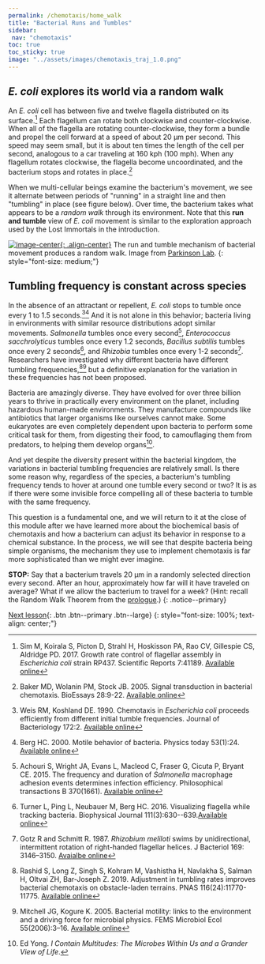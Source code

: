 ```yaml
---
permalink: /chemotaxis/home_walk
title: "Bacterial Runs and Tumbles"
sidebar:
 nav: "chemotaxis"
toc: true
toc_sticky: true
image: "../assets/images/chemotaxis_traj_1.0.png"
---
```


## *E. coli* explores its world via a random walk

An *E. coli* cell has between five and twelve flagella distributed on its surface.[^Sim2017] Each flagellum can rotate both clockwise and counter-clockwise. When all of the flagella are rotating counter-clockwise, they form a bundle and propel the cell forward at a speed of about 20 µm per second. This speed may seem small, but it is about ten times the length of the cell per second, analogous to a car traveling at 160 kph (100 mph). When any flagellum rotates clockwise, the flagella become uncoordinated, and the bacterium stops and rotates in place.[^Baker2005]

When we multi-cellular beings examine the bacterium's movement, we see it alternate between periods of "running" in a straight line and then "tumbling" in place (see figure below). Over time, the bacterium takes what appears to be a *random walk* through its environment. Note that this **run and tumble** view of *E. coli* movement is similar to the exploration approach used by the Lost Immortals in the introduction.

[![image-center](../assets/images/600px/chemotaxis_intro_runtumble.png){: .align-center}](../assets/images/chemotaxis_intro_runtumble.png)
The run and tumble mechanism of bacterial movement produces a random walk. Image from <a href="http://chemotaxis.biology.utah.edu/Parkinson_Lab/projects/ecolichemotaxis/ecolichemotaxis.html">Parkinson Lab</a>.
{: style="font-size: medium;"}


## Tumbling frequency is constant across species

In the absence of an attractant or repellent, *E. coli* stops to tumble once every 1 to 1.5 seconds.[^Weis1990][^Berg2000] And it is not alone in this behavior; bacteria living in environments with similar resource distributions adopt similar movements. *Salmonella* tumbles once every second[^Achouri2015], *Enterococcus sacchrolyticus* tumbles once every 1.2 seconds, *Bacillus subtilis* tumbles once every 2 seconds[^Turner2016], and *Rhizobia* tumbles once every 1-2 seconds[^Gotz1987]. Researchers have investigated why different bacteria have different tumbling frequencies,[^Rashid2019][^Mitchell2005] but a definitive explanation for the variation in these frequencies has not been proposed.

Bacteria are amazingly diverse. They have evolved for over three billion years to thrive in practically every environment on the planet, including hazardous human-made environments. They manufacture compounds like antibiotics that larger organisms like ourselves cannot make. Some eukaryotes are even completely dependent upon bacteria to perform some critical task for them, from digesting their food, to camouflaging them from predators, to helping them develop organs[^Yong2016].

And yet despite the diversity present within the bacterial kingdom, the variations in bacterial tumbling frequencies are relatively small. Is there some reason why, regardless of the species, a bacterium's tumbling frequency tends to hover at around one tumble every second or two? It is as if there were some invisible force compelling all of these bacteria to tumble with the same frequency.

This question is a fundamental one, and we will return to it at the close of this module after we have learned more about the biochemical basis of chemotaxis and how a bacterium can adjust its behavior in response to a chemical substance. In the process, we will see that despite bacteria being simple organisms, the mechanism they use to implement chemotaxis is far more sophisticated than we might ever imagine.

**STOP:** Say that a bacterium travels 20 µm in a randomly selected direction every second.  After an hour, approximately how far will it have traveled on average?  What if we allow the bacterium to travel for a week? (Hint: recall the Random Walk Theorem from the [prologue](../prologue/random-walk).)
{: .notice--primary}

[^Pierucci1978]: Pierucci O. 1978. Dimensions of *Escherichia coli* at various growth rates: Model of envelope growth. Journal of Bacteriology 135(2):559-574. [Available online](https://jb.asm.org/content/jb/135/2/559.full.pdf)

[^Sim2017]: Sim M, Koirala S, Picton D, Strahl H, Hoskisson PA, Rao CV, Gillespie CS, Aldridge PD. 2017. Growth rate control of flagellar assembly in *Escherichia coli* strain RP437. Scientific Reports 7:41189. [Available online](https://www.nature.com/articles/srep41189.)

[^Baker2005]: Baker MD, Wolanin PM, Stock JB. 2005. Signal transduction in bacterial chemotaxis. BioEssays 28:9-22. [Available online](https://pubmed.ncbi.nlm.nih.gov/16369945/)

[^Weis1990]: Weis RM, Koshland DE. 1990. Chemotaxis in *Escherichia coli* proceeds efficiently from different initial tumble frequencies. Journal of Bacteriology 172:2. [Available online](https://jb.asm.org/content/jb/172/2/1099.full.pdf)

[^Berg2000]: Berg HC. 2000. Motile behavior of bacteria. Physics today 53(1):24. [Available online](https://physicstoday.scitation.org/doi/pdf/10.1063/1.882934)

[^Achouri2015]: Achouri S, Wright JA, Evans L, Macleod C, Fraser G, Cicuta P, Bryant CE. 2015. The frequency and duration of *Salmonella* macrophage adhesion events determines infection efficiency. Philosophical transactions B 370(1661). [Available online](https://www.ncbi.nlm.nih.gov/pmc/articles/PMC4275903/)

[^Turner2016]: Turner L, Ping L, Neubauer M, Berg HC. 2016. Visualizing flagella while tracking bacteria. Biophysical Journal 111(3):630--639.[Available online](https://pubmed.ncbi.nlm.nih.gov/27508446/)

[^Parkinson2015]: Parkinson JS, Hazelbauer, Falke JJ. 2015. Signaling and sensory adaptation in *Escherichia coli* chemoreceptors: 2015 update. [Available online](https://www.sciencedirect.com/science/article/abs/pii/S0966842X15000578)

[^Yang2019]: Yang W, Cassidy CK, Ames P, Diebolder CA, Schulten K, Luthey-Schulten Z, Parkinson JS, Briegel A. 2019. *In situ* confomraitonal changes of the *Escherichia coli* serine chemoreceptor in different signaling states. mBio. [Available online](https://mbio.asm.org/content/10/4/e00973-19/article-info)

[^Saragosti2001]: Saragosti J, Calvez V, Bournaveas, N, Perthame B, Buguin A, Silberzan P. 2001. Directional persistence of chemotactic bacteria in a traveling concentration wave. PNAS. [Available online](https://www.pnas.org/content/pnas/108/39/16235.full.pdf)

[^Gotz1987]: Gotz R and Schmitt R. 1987. *Rhizobium meliloti* swims by unidirectional, intermittent rotation of right-handed flagellar helices. J Bacteriol 169: 3146–3150. [Avaialbe online](https://www.ncbi.nlm.nih.gov/pmc/articles/PMC212363/)

[^Lim2019]: Lim S, Guo XK, Boedicker JQ. 2019. Connecting single-cell properties to collective behavior in multiple wild isolates of the *Enterobacter cloacae* complex. PLoS ONE 14(4): e0214719. [Avaialbe online](https://doi.org/10.1371/journal.pone.0214719)

[^Rashid2019]: Rashid S, Long Z, Singh S, Kohram M, Vashistha H, Navlakha S, Salman H, Oltvai ZH, Bar-Joseph Z. 2019. Adjustment in tumbling rates improves bacterial chemotaxis on obstacle-laden terrains. PNAS 116(24):11770-11775. [Available online](https://www.pnas.org/content/116/24/11770)

[^Mitchell2005]: Mitchell JG, Kogure K. 2005. Bacterial motility: links to the environment and a driving force for microbial physics. FEMS Microbiol Ecol 55(2006):3–16. [Available online](https://academic.oup.com/femsec/article/55/1/3/554107)

[^Yong2016]: Ed Yong. *I Contain Multitudes: The Microbes Within Us and a Grander View of Life*.

[Next lesson](home_signal){: .btn .btn--primary .btn--large}
{: style="font-size: 100%; text-align: center;"}
